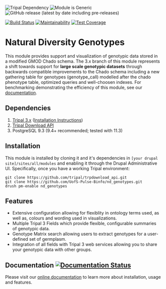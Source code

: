 ![Tripal Dependency](https://img.shields.io/badge/tripal-%3E=3.0-brightgreen)
![Module is Generic](https://img.shields.io/badge/generic-tested%20manually-yellow)
![GitHub release (latest by date including pre-releases)](https://img.shields.io/github/v/release/UofS-Pulse-Binfo/nd_genotypes?include_prereleases)

[![Build Status](https://travis-ci.org/UofS-Pulse-Binfo/nd_genotypes.svg?branch=7.x-3.x)](https://travis-ci.org/UofS-Pulse-Binfo/nd_genotypes)
[![Maintainability](https://api.codeclimate.com/v1/badges/fe04c14638512f7a41f3/maintainability)](https://codeclimate.com/github/UofS-Pulse-Binfo/nd_genotypes/maintainability)
[![Test Coverage](https://api.codeclimate.com/v1/badges/fe04c14638512f7a41f3/test_coverage)](https://codeclimate.com/github/UofS-Pulse-Binfo/nd_genotypes/test_coverage)

# Natural Diversity Genotypes
This module provides support and visualization of genotypic data stored in a modified GMOD Chado schema. The 3.x branch of this module represents a shift towards support for **large scale genotypic datasets** through backwards compatible improvements to the Chado schema including a new gathering table for genotypes (genotype_call) modelled after the chado phenotype table, optimized queries and well-choosen indexes. For benchmarking demonstrating the efficiency of this module, see our [documentation](https://nd-genotypes.readthedocs.io/en/latest/data_storage/benchmarking.html).

## Dependencies
1. [Tripal 3.x](https://github.com/tripal/tripal) ([Installation Instructions](https://tripal.readthedocs.io/en/latest/user_guide.html))
2. [Tripal Download API](https://github.com/tripal/trpdownload_api)
3. PostgreSQL 9.3 (9.4+ recommended; tested with 11.3)

## Installation
This module is installed by cloning it and it's dependencies in `[your drupal site]/sites/all/modules` and enabling it through the Drupal Administrative UI. Specifically, once you have a working Tripal environment:

```
git clone https://github.com/tripal/trpdownload_api.git
git clone https://github.com/UofS-Pulse-Binfo/nd_genotypes.git
drush pm-enable nd_genotypes
```

## Features
- Extensive configuration allowing for flexiblity in ontology terms used, as well as, colours and wording used in visualizations.
- Multiple Tripal 3 Fields which provide flexible, configurable summaries of genotypic data.
- Genotype Matrix search allowing users to extract genotypes for a user-defined set of germplasm.
- Integration of all fields with Tripal 3 web services allowing you to share your genotypic data with other groups.

## Documentation [![Documentation Status](https://readthedocs.org/projects/nd-genotypes/badge/?version=latest)](https://nd-genotypes.readthedocs.io/en/latest/?badge=latest)

Please visit our [online documentation](https://nd-genotypes.readthedocs.io/en/latest/index.html) to learn more about installation, usage and features.
